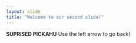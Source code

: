 ```yaml
---
layout: slide
title: "Welcome to our second slide!"
---
```

**SUPRISED PICKAHU**
Use the left arrow to go back!
